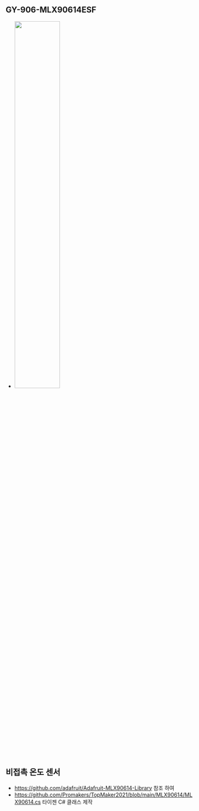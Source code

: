 ## GY-906-MLX90614ESF

  + <img src="https://user-images.githubusercontent.com/46912845/131211168-bb0239bc-833d-454e-b354-a7a86984f93a.jpg" width="50%"></img>

## 비접촉 온도 센서

  + https://github.com/adafruit/Adafruit-MLX90614-Library 참조 하여
  + https://github.com/Promakers/TopMaker2021/blob/main/MLX90614/MLX90614.cs 타이젠 C# 클래스 제작


